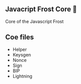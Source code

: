 ## Javacript Frost Core 🔑

Core of the Javascript Frost

## Coe files

 - Helper
 - Keysgen
 - Nonce
 - Sign
 - BIP
 - Lightning

